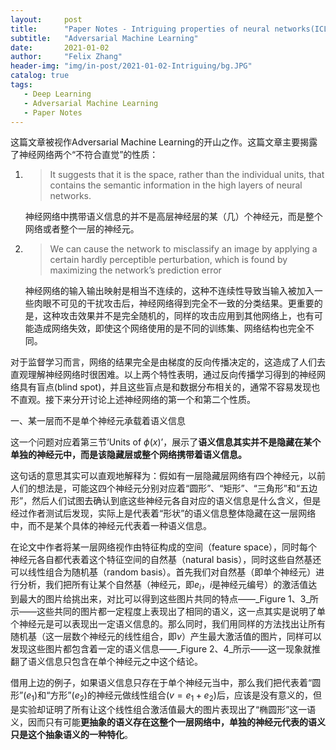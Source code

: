 ```yaml
---
layout:     post
title:      "Paper Notes - Intriguing properties of neural networks(ICLR 2014)"
subtitle:   "Adversarial Machine Learning"
date:       2021-01-02
author:     "Felix Zhang"
header-img: "img/in-post/2021-01-02-Intriguing/bg.JPG"
catalog: true
tags:
   - Deep Learning
   - Adversarial Machine Learning
   - Paper Notes
---
```


这篇文章被视作Adversarial Machine Learning的开山之作。这篇文章主要揭露了神经网络两个“不符合直觉”的性质：

1. > It suggests that it is the space, rather than the individual units, that contains the semantic information in the high layers of neural networks.

   神经网络中携带语义信息的并不是高层神经层的某（几）个神经元，而是整个网络或者整个一层的神经元。

2. > We can cause the network to misclassify an image by applying a certain hardly perceptible perturbation, which is found by maximizing the network’s prediction error

   神经网络的输入输出映射是相当不连续的，这种不连续性导致当输入被加入一些肉眼不可见的干扰攻击后，神经网络得到完全不一致的分类结果。更重要的是，这种攻击效果并不是完全随机的，同样的攻击应用到其他网络上，也有可能造成网络失效，即使这个网络使用的是不同的训练集、网络结构也完全不同。



对于监督学习而言，网络的结果完全是由梯度的反向传播决定的，这造成了人们去直观理解神经网络时很困难。以上两个特性表明，通过反向传播学习得到的神经网络具有盲点(blind spot)，并且这些盲点是和数据分布相关的，通常不容易发现也不直观。接下来分开讨论上述神经网络的第一个和第二个性质。

一、某一层而不是单个神经元承载着语义信息

这一个问题对应着第三节‘Units of $\phi(x)$’，展示了**语义信息其实并不是隐藏在某个单独的神经元中，而是该隐藏层或整个网络携带着语义信息。**

这句话的意思其实可以直观地解释为：假如有一层隐藏层网络有四个神经元，以前人们的想法是，可能这四个神经元分别对应着“圆形”、“矩形”、“三角形”和“五边形”，然后人们试图去确认到底这些神经元各自对应的语义信息是什么含义，但是经过作者测试后发现，实际上是代表着“形状”的语义信息整体隐藏在这一层网络中，而不是某个具体的神经元代表着一种语义信息。

在论文中作者将某一层网络视作由特征构成的空间（feature space），同时每个神经元各自都代表着这个特征空间的自然基（natural basis），同时这些自然基还可以线性组合为随机基（random basis）。首先我们对自然基（即单个神经元）进行分析，我们把所有让某个自然基（神经元，即$e_i$，$i$是神经元编号）的激活值达到最大的图片给挑出来，对比可以得到这些图片共同的特点——_Figure 1、3_所示——这些共同的图片都一定程度上表现出了相同的语义，这一点其实是说明了单个神经元是可以表现出一定语义信息的。那么同时，我们用同样的方法找出让所有随机基（这一层数个神经元的线性组合，即$v$）产生最大激活值的图片，同样可以发现这些图片都包含着一定的语义信息——_Figure 2、4_所示——这一现象就推翻了语义信息只包含在单个神经元之中这个结论。

借用上边的例子，如果语义信息只存在于单个神经元当中，那么我们把代表着“圆形”($e_1$)和“方形”($e_2$)的神经元做线性组合($v=e_1+e_2$)后，应该是没有意义的，但是实验却证明了所有让这个线性组合激活值最大的图片表现出了“椭圆形”这一语义，因而只有可能**更抽象的语义存在这整个一层网络中，单独的神经元代表的语义只是这个抽象语义的一种特化**。

